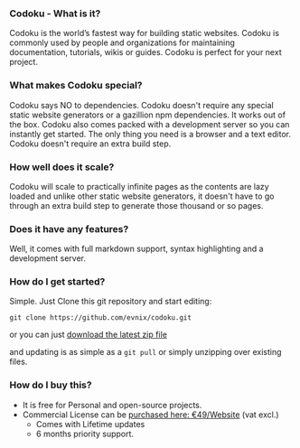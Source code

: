 ###  Codoku -  What is it?
Codoku is the world’s fastest way for building static websites.
Codoku is commonly used by people and organizations for maintaining documentation, 
tutorials, wikis or guides. Codoku is perfect for your next project.
 
### What makes Codoku special?
 
Codoku says NO to dependencies. Codoku doesn't require any special static website generators 
or a gazillion npm dependencies. It works out of the box.
Codoku also comes packed with a development server so you can instantly get started.
The only thing you need is a browser and a text editor. 
Codoku doesn't require an extra build step. 


### How well does it scale?

Codoku will scale to practically infinite pages as the contents are lazy loaded 
and unlike other static website generators, 
it doesn't have to go through an extra build step to generate those thousand or so pages.

### Does it have any features?

Well, it comes with full markdown support, syntax highlighting and a development server.


### How do I get started?

Simple. Just Clone this git repository and start editing:
```
git clone https://github.com/evnix/codoku.git
```
or you can just [download the latest zip file](https://github.com/evnix/codoku/archive/master.zip) 

and updating is as simple as a `git pull` or simply unzipping over existing files.

### How do I buy this?

- It is free for Personal and open-source projects.
- Commercial License can be [purchased here: €49/Website](https://pay.paddle.com/checkout/516235) (vat excl.)
    - Comes with Lifetime updates 
    - 6 months priority support.
    